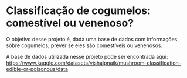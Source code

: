 # Classificação de cogumelos: comestível ou venenoso?

O objetivo desse projeto é, dada uma base de dados com informações sobre cogumelos, prever se eles são comestíveis ou venenosos. 

A base de dados utilizada nesse projeto pode ser encontrada aqui: <https://www.kaggle.com/datasets/vishalpnaik/mushroom-classification-edible-or-poisonous/data>
